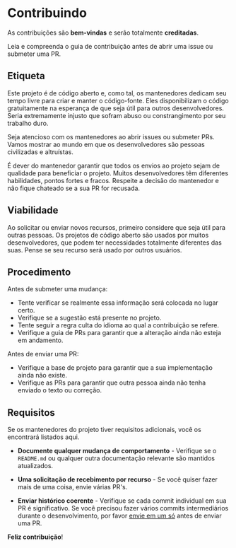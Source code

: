 # Contribuindo

As contribuições são **bem-vindas** e serão totalmente **creditadas**.

Leia e compreenda o guia de contribuição antes de abrir uma issue ou submeter uma PR.

## Etiqueta

Este projeto é de código aberto e, como tal, os mantenedores dedicam seu tempo livre para criar e manter o código-fonte.
Eles disponibilizam o código gratuitamente na esperança de que seja útil para outros desenvolvedores. 
Seria extremamente injusto que sofram abuso ou constrangimento por seu trabalho duro.

Seja atencioso com os mantenedores ao abrir issues ou submeter PRs. 
Vamos mostrar ao mundo em que os desenvolvedores são pessoas civilizadas e altruístas.

É dever do mantenedor garantir que todos os envios ao projeto sejam de qualidade para beneficiar o projeto. 
Muitos desenvolvedores têm diferentes habilidades, pontos fortes e fracos. 
Respeite a decisão do mantenedor e não fique chateado se a sua PR for recusada.

## Viabilidade

Ao solicitar ou enviar novos recursos, primeiro considere que seja útil para outras pessoas.
Os projetos de código aberto são usados por muitos desenvolvedores, que podem ter necessidades totalmente diferentes das suas.
Pense se seu recurso será usado por outros usuários.

## Procedimento

Antes de submeter uma mudança:

- Tente verificar se realmente essa informação será colocada no lugar certo.
- Verifique se a sugestão está presente no projeto.
- Tente seguir a regra culta do idioma ao qual a contribuição se refere.
- Verifique a guia de PRs para garantir que a alteração ainda não esteja em andamento.

Antes de enviar uma PR:

- Verifique a base de projeto para garantir que a sua implementação ainda não existe.
- Verifique as PRs para garantir que outra pessoa ainda não tenha enviado o texto ou correção.

## Requisitos

Se os mantenedores do projeto tiver requisitos adicionais, você os encontrará listados aqui.

- **Documente qualquer mudança de comportamento** - Verifique se o `README.md` ou qualquer outra documentação relevante são mantidos atualizados.

- **Uma solicitação de recebimento por recurso** - Se você quiser fazer mais de uma coisa, envie várias PR's.

- **Enviar histórico coerente** - Verifique se cada commit individual em sua PR é significativo.
 Se você precisou fazer vários commits intermediários durante o desenvolvimento, por favor [envie em um só](https://www.git-scm.com/book/en/v2/Git-Tools-Rewriting-History#Changing-Multiple-Commit-Messages ) antes de enviar uma PR.

**Feliz contribuição**!
